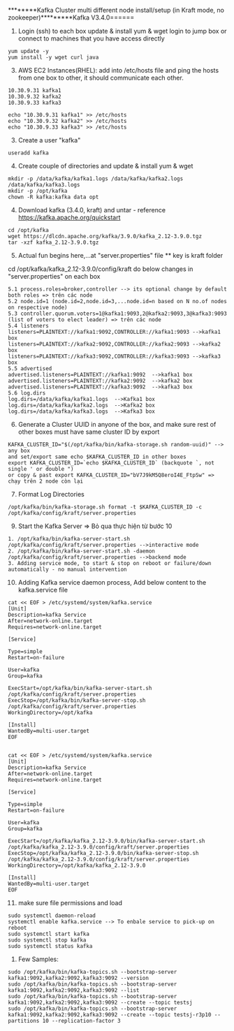 ********Kafka Cluster multi different node install/setup (in Kraft mode, no zookeeper)*********Kafka V3.4.0======

1. Login (ssh) to each box update & install yum & wget login to jump box or connect to machines that you have access directly
```
yum update -y
yum install -y wget curl java
``` 
3. AWS EC2 Instances(RHEL): add into /etc/hosts file and ping the hosts from one box to other, it should communicate each other.
```
10.30.9.31 kafka1
10.30.9.32 kafka2
10.30.9.33 kafka3

echo "10.30.9.31 kafka1" >> /etc/hosts
echo "10.30.9.32 kafka2" >> /etc/hosts
echo "10.30.9.33 kafka3" >> /etc/hosts
```
3. Create a user "kafka"
```
useradd kafka
```
4. Create couple of directories and update & install yum & wget
```
mkdir -p /data/kafka/kafka1.logs /data/kafka/kafka2.logs /data/kafka/kafka3.logs
mkdir -p /opt/kafka
chown -R kafka:kafka data opt
```
4. Download kafka (3.4.0, kraft) and untar - reference https://kafka.apache.org/quickstart
```
cd /opt/kafka
wget https://dlcdn.apache.org/kafka/3.9.0/kafka_2.12-3.9.0.tgz
tar -xzf kafka_2.12-3.9.0.tgz
```
5. Actual fun begins here,...at "server.properties" file ** key is kraft folder

cd /opt/kafka/kafka_2.12-3.9.0/config/kraft
do below changes in "server.properties" on each box 
```
5.1 process.roles=broker,controller --> its optional change by default both roles => trên các node
5.2 node.id=1 (node.id=2,node.id=3,...node.id=n based on N no.of nodes on respective node)
5.3 controller.quorum.voters=1@kafka1:9093,2@kafka2:9093,3@kafka3:9093 (list of voters to elect leader) => trên các node
5.4 listeners
listeners=PLAINTEXT://kafka1:9092,CONTROLLER://kafka1:9093 -->kafka1 box
listeners=PLAINTEXT://kafka2:9092,CONTROLLER://kafka2:9093 -->kafka2 box
listeners=PLAINTEXT://kafka3:9092,CONTROLLER://kafka3:9093 -->kafka3 box
5.5 advertised	
advertised.listeners=PLAINTEXT://kafka1:9092  -->kafka1 box
advertised.listeners=PLAINTEXT://kafka2:9092  -->kafka2 box
advertised.listeners=PLAINTEXT://kafka3:9092  -->kafka3 box
5.6 log.dirs
log.dirs=/data/kafka/kafka1.logs  -->Kafka1 box
log.dirs=/data/kafka/kafka2.logs  -->Kafka2 box
log.dirs=/data/kafka/kafka3.logs  -->Kafka3 box
```
6. Generate a Cluster UUID in anyone of the box, and make sure rest of other boxes must have same cluster ID by export
```
KAFKA_CLUSTER_ID="$(/opt/kafka/bin/kafka-storage.sh random-uuid)" --> any box
and set/export same echo $KAFKA_CLUSTER_ID in other boxes
export KAFKA_CLUSTER_ID=`echo $KAFKA_CLUSTER_ID` (backquote `, not single ' or double ") 
or copy & past export KAFKA_CLUSTER_ID="bV7J9kM5Q8eroI4E_FtpSw" => chạy trên 2 node còn lại
```
7. Format Log Directories
```
/opt/kafka/bin/kafka-storage.sh format -t $KAFKA_CLUSTER_ID -c /opt/kafka/config/kraft/server.properties
```
9. Start the Kafka Server => Bỏ qua thực hiện từ bước 10
```
1. /opt/kafka/bin/kafka-server-start.sh /opt/kafka/config/kraft/server.properties -->interactive mode
2. /opt/kafka/bin/kafka-server-start.sh -daemon /opt/kafka/config/kraft/server.properties -->backend mode
3. Adding service mode, to start & stop on reboot or failure/down automatically - no manual intervention
```
10. Adding Kafka service daemon process, Add below content to the kafka.service file
```
cat << EOF > /etc/systemd/system/kafka.service
[Unit]
Description=kafka Service
After=network-online.target
Requires=network-online.target

[Service]

Type=simple
Restart=on-failure

User=kafka
Group=kafka

ExecStart=/opt/kafka/bin/kafka-server-start.sh /opt/kafka/config/kraft/server.properties
ExecStop=/opt/kafka/bin/kafka-server-stop.sh /opt/kafka/config/kraft/server.properties
WorkingDirectory=/opt/kafka

[Install]
WantedBy=multi-user.target
EOF


cat << EOF > /etc/systemd/system/kafka.service
[Unit]
Description=kafka Service
After=network-online.target
Requires=network-online.target

[Service]

Type=simple
Restart=on-failure

User=kafka
Group=kafka

ExecStart=/opt/kafka/kafka_2.12-3.9.0/bin/kafka-server-start.sh /opt/kafka/kafka_2.12-3.9.0/config/kraft/server.properties
ExecStop=/opt/kafka/kafka_2.12-3.9.0/bin/kafka-server-stop.sh /opt/kafka/kafka_2.12-3.9.0/config/kraft/server.properties
WorkingDirectory=/opt/kafka/kafka_2.12-3.9.0

[Install]
WantedBy=multi-user.target
EOF
```

11. make sure file permissions and load
```
sudo systemctl daemon-reload
systemctl enable kafka.service --> To enbale service to pick-up on reboot
sudo systemctl start kafka
sudo systemctl stop kafka
sudo systemctl status kafka
```


1. Few Samples:
```
sudo /opt/kafka/bin/kafka-topics.sh --bootstrap-server kafka1:9092,kafka2:9092,kafka3:9092 --version
sudo /opt/kafka/bin/kafka-topics.sh --bootstrap-server kafka1:9092,kafka2:9092,kafka3:9092 --list
sudo /opt/kafka/bin/kafka-topics.sh --bootstrap-server kafka1:9092,kafka2:9092,kafka3:9092 --create --topic testsj
sudo /opt/kafka/bin/kafka-topics.sh --bootstrap-server kafka1:9092,kafka2:9092,kafka3:9092 --create --topic testsj-r3p10 --partitions 10 --replication-factor 3
```
